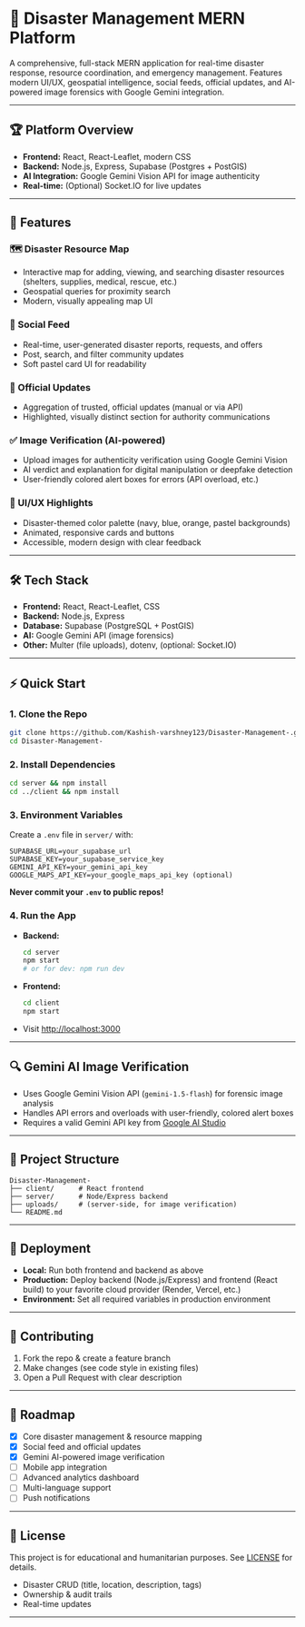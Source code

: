 # 🚨 Disaster Management MERN Platform

A comprehensive, full-stack MERN application for real-time disaster response, resource coordination, and emergency management. Features modern UI/UX, geospatial intelligence, social feeds, official updates, and AI-powered image forensics with Google Gemini integration.

---

## 🏆 Platform Overview
- **Frontend:** React, React-Leaflet, modern CSS
- **Backend:** Node.js, Express, Supabase (Postgres + PostGIS)
- **AI Integration:** Google Gemini Vision API for image authenticity
- **Real-time:** (Optional) Socket.IO for live updates

---

## 🎯 Features

### 🗺️ Disaster Resource Map
- Interactive map for adding, viewing, and searching disaster resources (shelters, supplies, medical, rescue, etc.)
- Geospatial queries for proximity search
- Modern, visually appealing map UI

### 📢 Social Feed
- Real-time, user-generated disaster reports, requests, and offers
- Post, search, and filter community updates
- Soft pastel card UI for readability

### 📰 Official Updates
- Aggregation of trusted, official updates (manual or via API)
- Highlighted, visually distinct section for authority communications

### ✅ Image Verification (AI-powered)
- Upload images for authenticity verification using Google Gemini Vision
- AI verdict and explanation for digital manipulation or deepfake detection
- User-friendly colored alert boxes for errors (API overload, etc.)

### 🎨 UI/UX Highlights
- Disaster-themed color palette (navy, blue, orange, pastel backgrounds)
- Animated, responsive cards and buttons
- Accessible, modern design with clear feedback

---

## 🛠️ Tech Stack
- **Frontend:** React, React-Leaflet, CSS
- **Backend:** Node.js, Express
- **Database:** Supabase (PostgreSQL + PostGIS)
- **AI:** Google Gemini API (image forensics)
- **Other:** Multer (file uploads), dotenv, (optional: Socket.IO)

---

## ⚡ Quick Start

### 1. Clone the Repo
```sh
git clone https://github.com/Kashish-varshney123/Disaster-Management-.git
cd Disaster-Management-
```

### 2. Install Dependencies
```sh
cd server && npm install
cd ../client && npm install
```

### 3. Environment Variables
Create a `.env` file in `server/` with:
```
SUPABASE_URL=your_supabase_url
SUPABASE_KEY=your_supabase_service_key
GEMINI_API_KEY=your_gemini_api_key
GOOGLE_MAPS_API_KEY=your_google_maps_api_key (optional)
```
**Never commit your `.env` to public repos!**

### 4. Run the App
- **Backend:**
  ```sh
  cd server
  npm start
  # or for dev: npm run dev
  ```
- **Frontend:**
  ```sh
  cd client
  npm start
  ```
- Visit [http://localhost:3000](http://localhost:3000)

---

## 🔍 Gemini AI Image Verification
- Uses Google Gemini Vision API (`gemini-1.5-flash`) for forensic image analysis
- Handles API errors and overloads with user-friendly, colored alert boxes
- Requires a valid Gemini API key from [Google AI Studio](https://ai.google.dev/)

---

## 📂 Project Structure
```
Disaster-Management-
├── client/      # React frontend
├── server/      # Node/Express backend
├── uploads/     # (server-side, for image verification)
└── README.md
```

---

## 🚀 Deployment
- **Local:** Run both frontend and backend as above
- **Production:** Deploy backend (Node.js/Express) and frontend (React build) to your favorite cloud provider (Render, Vercel, etc.)
- **Environment:** Set all required variables in production environment

---

## 🤝 Contributing
1. Fork the repo & create a feature branch
2. Make changes (see code style in existing files)
3. Open a Pull Request with clear description

---

## 🎯 Roadmap
- [x] Core disaster management & resource mapping
- [x] Social feed and official updates
- [x] Gemini AI-powered image verification
- [ ] Mobile app integration
- [ ] Advanced analytics dashboard
- [ ] Multi-language support
- [ ] Push notifications

---

## 📄 License
This project is for educational and humanitarian purposes. See [LICENSE](LICENSE) for details.
- Disaster CRUD (title, location, description, tags)
- Ownership & audit trails
- Real-time updates

---


